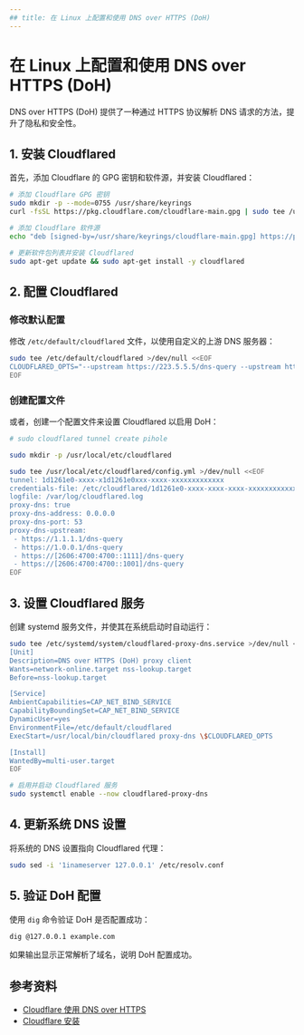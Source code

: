 ```yaml
---
## title: 在 Linux 上配置和使用 DNS over HTTPS (DoH)
---
```


# 在 Linux 上配置和使用 DNS over HTTPS (DoH)

DNS over HTTPS (DoH) 提供了一种通过 HTTPS 协议解析 DNS 请求的方法，提升了隐私和安全性。

## 1. 安装 Cloudflared

首先，添加 Cloudflare 的 GPG 密钥和软件源，并安装 Cloudflared：

```bash
# 添加 Cloudflare GPG 密钥
sudo mkdir -p --mode=0755 /usr/share/keyrings
curl -fsSL https://pkg.cloudflare.com/cloudflare-main.gpg | sudo tee /usr/share/keyrings/cloudflare-main.gpg > /dev/null

# 添加 Cloudflare 软件源
echo "deb [signed-by=/usr/share/keyrings/cloudflare-main.gpg] https://pkg.cloudflare.com/cloudflared $(lsb_release -cs) main" | sudo tee /etc/apt/sources.list.d/cloudflared.list

# 更新软件包列表并安装 Cloudflared
sudo apt-get update && sudo apt-get install -y cloudflared
```

## 2. 配置 Cloudflared

### 修改默认配置

修改 `/etc/default/cloudflared` 文件，以使用自定义的上游 DNS 服务器：

```bash
sudo tee /etc/default/cloudflared >/dev/null <<EOF
CLOUDFLARED_OPTS="--upstream https://223.5.5.5/dns-query --upstream https://1.12.12.12/dns-query --upstream https://2400:3200::1/dns-query"
EOF
```

### 创建配置文件

或者，创建一个配置文件来设置 Cloudflared 以启用 DoH：

```bash
# sudo cloudflared tunnel create pihole

sudo mkdir -p /usr/local/etc/cloudflared

sudo tee /usr/local/etc/cloudflared/config.yml >/dev/null <<EOF
tunnel: 1d1261e0-xxxx-x1d1261e0xxx-xxxx-xxxxxxxxxxxxx
credentials-file: /etc/cloudflared/1d1261e0-xxxx-xxxx-xxxx-xxxxxxxxxxxxx.json
logfile: /var/log/cloudflared.log
proxy-dns: true
proxy-dns-address: 0.0.0.0
proxy-dns-port: 53
proxy-dns-upstream:
 - https://1.1.1.1/dns-query
 - https://1.0.0.1/dns-query
 - https://[2606:4700:4700::1111]/dns-query
 - https://[2606:4700:4700::1001]/dns-query
EOF
```

## 3. 设置 Cloudflared 服务

创建 systemd 服务文件，并使其在系统启动时自动运行：


```bash
sudo tee /etc/systemd/system/cloudflared-proxy-dns.service >/dev/null <<EOF
[Unit]
Description=DNS over HTTPS (DoH) proxy client
Wants=network-online.target nss-lookup.target
Before=nss-lookup.target

[Service]
AmbientCapabilities=CAP_NET_BIND_SERVICE
CapabilityBoundingSet=CAP_NET_BIND_SERVICE
DynamicUser=yes
EnvironmentFile=/etc/default/cloudflared
ExecStart=/usr/local/bin/cloudflared proxy-dns \$CLOUDFLARED_OPTS

[Install]
WantedBy=multi-user.target
EOF

# 启用并启动 Cloudflared 服务
sudo systemctl enable --now cloudflared-proxy-dns
```

## 4. 更新系统 DNS 设置

将系统的 DNS 设置指向 Cloudflared 代理：

```bash
sudo sed -i '1inameserver 127.0.0.1' /etc/resolv.conf
```

## 5. 验证 DoH 配置

使用 `dig` 命令验证 DoH 是否配置成功：

```bash
dig @127.0.0.1 example.com
```

如果输出显示正常解析了域名，说明 DoH 配置成功。


## 参考资料

- [Cloudflare 使用 DNS over HTTPS](https://developers.cloudflare.com/1.1.1.1/encryption/dns-over-https/dns-over-https-client/)
- [Cloudflare 安装](https://pkg.cloudflare.com/index.html)
